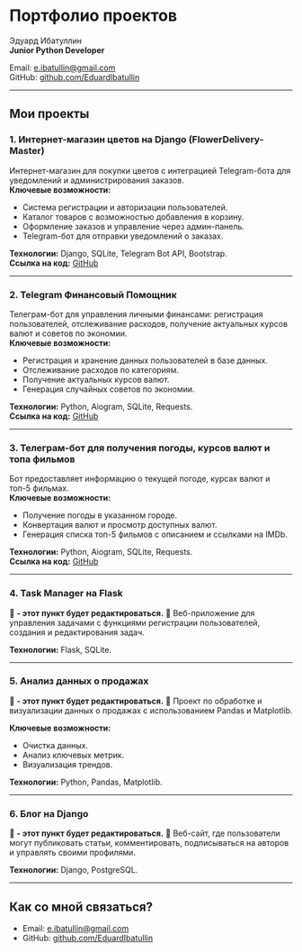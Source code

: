 # Портфолио проектов  
Эдуард Ибатуллин  
**Junior Python Developer**  

Email: e.ibatullin@gmail.com  
GitHub: [github.com/EduardIbatullin](https://github.com/EduardIbatullin)  

---

## Мои проекты  

### 1. Интернет-магазин цветов на Django (FlowerDelivery-Master)  
Интернет-магазин для покупки цветов с интеграцией Telegram-бота для уведомлений и администрирования заказов.  
**Ключевые возможности:**  
- Система регистрации и авторизации пользователей.  
- Каталог товаров с возможностью добавления в корзину.  
- Оформление заказов и управление через админ-панель.  
- Telegram-бот для отправки уведомлений о заказах.  

**Технологии:** Django, SQLite, Telegram Bot API, Bootstrap.  
**Ссылка на код:** [GitHub](https://github.com/EduardIbatullin/FlowerDelivery-Master)  

---

### 2. Telegram Финансовый Помощник  
Телеграм-бот для управления личными финансами: регистрация пользователей, отслеживание расходов, получение актуальных курсов валют и советов по экономии.  
**Ключевые возможности:**  
- Регистрация и хранение данных пользователей в базе данных.  
- Отслеживание расходов по категориям.  
- Получение актуальных курсов валют.  
- Генерация случайных советов по экономии.  

**Технологии:** Python, Aiogram, SQLite, Requests.  
**Ссылка на код:** [GitHub](https://github.com/EduardIbatullin/Telegram-Financial-Assistant)  

---

### 3. Телеграм-бот для получения погоды, курсов валют и топа фильмов  
Бот предоставляет информацию о текущей погоде, курсах валют и топ-5 фильмах.  
**Ключевые возможности:**  
- Получение погоды в указанном городе.  
- Конвертация валют и просмотр доступных валют.  
- Генерация списка топ-5 фильмов с описанием и ссылками на IMDb.  

**Технологии:** Python, Aiogram, SQLite, Requests.  
**Ссылка на код:** [GitHub](https://github.com/EduardIbatullin/Weather-Currency-Movie-Bot)  

---

### 4. Task Manager на Flask   
🚨 **- этот пункт будет редактироваться.** 🚨
Веб-приложение для управления задачами с функциями регистрации пользователей, создания и редактирования задач.  

**Технологии:** Flask, SQLite.  

---

### 5. Анализ данных о продажах  
🚨 **- этот пункт будет редактироваться.** 🚨
Проект по обработке и визуализации данных о продажах с использованием Pandas и Matplotlib.  

**Ключевые возможности:**  
- Очистка данных.  
- Анализ ключевых метрик.  
- Визуализация трендов.  

**Технологии:** Python, Pandas, Matplotlib.  

---

### 6. Блог на Django  
🚨 **- этот пункт будет редактироваться.** 🚨
Веб-сайт, где пользователи могут публиковать статьи, комментировать, подписываться на авторов и управлять своими профилями.  

**Технологии:** Django, PostgreSQL.  

---

## Как со мной связаться?  
- Email: e.ibatullin@gmail.com  
- GitHub: [github.com/EduardIbatullin](https://github.com/EduardIbatullin)  

